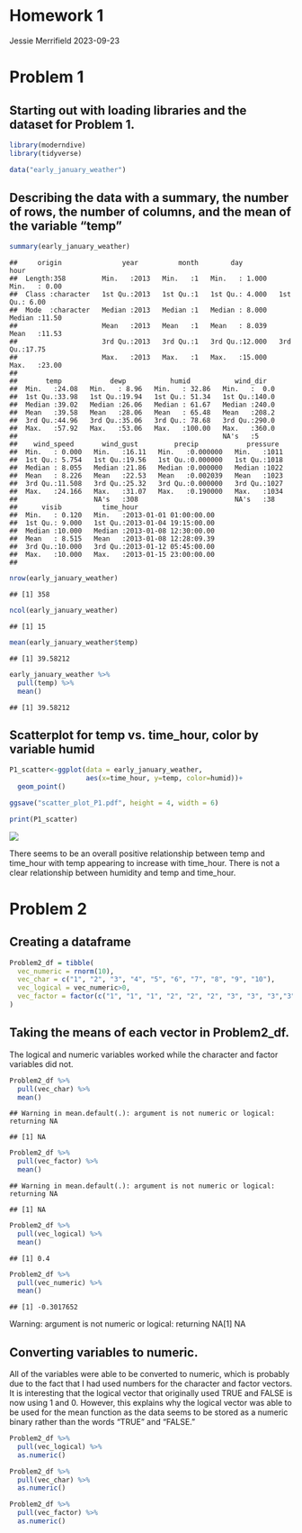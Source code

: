 Homework 1
================
Jessie Merrifield
2023-09-23

# Problem 1

## Starting out with loading libraries and the dataset for Problem 1.

``` r
library(moderndive)
library(tidyverse)

data("early_january_weather")
```

## Describing the data with a summary, the number of rows, the number of columns, and the mean of the variable “temp”

``` r
summary(early_january_weather)
```

    ##     origin               year          month        day              hour      
    ##  Length:358         Min.   :2013   Min.   :1   Min.   : 1.000   Min.   : 0.00  
    ##  Class :character   1st Qu.:2013   1st Qu.:1   1st Qu.: 4.000   1st Qu.: 6.00  
    ##  Mode  :character   Median :2013   Median :1   Median : 8.000   Median :11.50  
    ##                     Mean   :2013   Mean   :1   Mean   : 8.039   Mean   :11.53  
    ##                     3rd Qu.:2013   3rd Qu.:1   3rd Qu.:12.000   3rd Qu.:17.75  
    ##                     Max.   :2013   Max.   :1   Max.   :15.000   Max.   :23.00  
    ##                                                                                
    ##       temp            dewp           humid           wind_dir    
    ##  Min.   :24.08   Min.   : 8.96   Min.   : 32.86   Min.   :  0.0  
    ##  1st Qu.:33.98   1st Qu.:19.94   1st Qu.: 51.34   1st Qu.:140.0  
    ##  Median :39.02   Median :26.06   Median : 61.67   Median :240.0  
    ##  Mean   :39.58   Mean   :28.06   Mean   : 65.48   Mean   :208.2  
    ##  3rd Qu.:44.96   3rd Qu.:35.06   3rd Qu.: 78.68   3rd Qu.:290.0  
    ##  Max.   :57.92   Max.   :53.06   Max.   :100.00   Max.   :360.0  
    ##                                                   NA's   :5      
    ##    wind_speed       wind_gust         precip            pressure   
    ##  Min.   : 0.000   Min.   :16.11   Min.   :0.000000   Min.   :1011  
    ##  1st Qu.: 5.754   1st Qu.:19.56   1st Qu.:0.000000   1st Qu.:1018  
    ##  Median : 8.055   Median :21.86   Median :0.000000   Median :1022  
    ##  Mean   : 8.226   Mean   :22.53   Mean   :0.002039   Mean   :1023  
    ##  3rd Qu.:11.508   3rd Qu.:25.32   3rd Qu.:0.000000   3rd Qu.:1027  
    ##  Max.   :24.166   Max.   :31.07   Max.   :0.190000   Max.   :1034  
    ##                   NA's   :308                        NA's   :38    
    ##      visib          time_hour                     
    ##  Min.   : 0.120   Min.   :2013-01-01 01:00:00.00  
    ##  1st Qu.: 9.000   1st Qu.:2013-01-04 19:15:00.00  
    ##  Median :10.000   Median :2013-01-08 12:30:00.00  
    ##  Mean   : 8.515   Mean   :2013-01-08 12:28:09.39  
    ##  3rd Qu.:10.000   3rd Qu.:2013-01-12 05:45:00.00  
    ##  Max.   :10.000   Max.   :2013-01-15 23:00:00.00  
    ## 

``` r
nrow(early_january_weather)
```

    ## [1] 358

``` r
ncol(early_january_weather)
```

    ## [1] 15

``` r
mean(early_january_weather$temp)
```

    ## [1] 39.58212

``` r
early_january_weather %>% 
  pull(temp) %>%  
  mean()
```

    ## [1] 39.58212

## Scatterplot for temp vs. time_hour, color by variable humid

``` r
P1_scatter<-ggplot(data = early_january_weather,
                   aes(x=time_hour, y=temp, color=humid))+
  geom_point()

ggsave("scatter_plot_P1.pdf", height = 4, width = 6)

print(P1_scatter)
```

![](p8105_hw1_jmm2511_files/figure-gfm/scatterplot-1.png)<!-- -->

There seems to be an overall positive relationship between temp and
time_hour with temp appearing to increase with time_hour. There is not a
clear relationship between humidity and temp and time_hour.

# Problem 2

## Creating a dataframe

``` r
Problem2_df = tibble(
  vec_numeric = rnorm(10),
  vec_char = c("1", "2", "3", "4", "5", "6", "7", "8", "9", "10"),
  vec_logical = vec_numeric>0,
  vec_factor = factor(c("1", "1", "1", "2", "2", "2", "3", "3", "3","3"))
)
```

## Taking the means of each vector in Problem2_df.

The logical and numeric variables worked while the character and factor
variables did not.

``` r
Problem2_df %>% 
  pull(vec_char) %>% 
  mean()
```

    ## Warning in mean.default(.): argument is not numeric or logical: returning NA

    ## [1] NA

``` r
Problem2_df %>% 
  pull(vec_factor) %>% 
  mean()
```

    ## Warning in mean.default(.): argument is not numeric or logical: returning NA

    ## [1] NA

``` r
Problem2_df %>% 
  pull(vec_logical) %>% 
  mean()
```

    ## [1] 0.4

``` r
Problem2_df %>% 
  pull(vec_numeric) %>% 
  mean()
```

    ## [1] -0.3017652

Warning: argument is not numeric or logical: returning NA\[1\] NA

## Converting variables to numeric.

All of the variables were able to be converted to numeric, which is
probably due to the fact that I had used numbers for the character and
factor vectors. It is interesting that the logical vector that
originally used TRUE and FALSE is now using 1 and 0. However, this
explains why the logical vector was able to be used for the mean
function as the data seems to be stored as a numeric binary rather than
the words “TRUE” and “FALSE.”

``` r
Problem2_df %>% 
  pull(vec_logical) %>% 
  as.numeric()

Problem2_df %>% 
  pull(vec_char) %>% 
  as.numeric()

Problem2_df %>% 
  pull(vec_factor) %>% 
  as.numeric()
```

